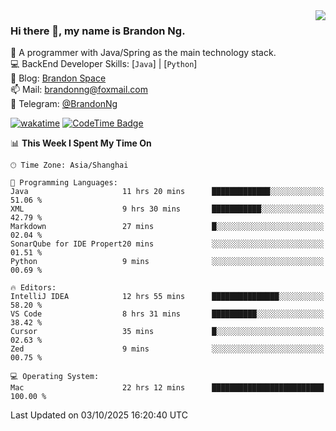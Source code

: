 <img  align="right" src="https://github-readme-stats-brandon0824.vercel.app/api/top-langs/?username=brandon0824&layout=compact">

### Hi there 👋, my name is Brandon Ng.

🌱 A programmer with Java/Spring as the main technology stack.  
💻 BackEnd Developer Skills: [`Java`] | [`Python`]  
📝 Blog: [Brandon Space](https://blog.brandonng.cc)  
📫 Mail: brandonng@foxmail.com  
📰 Telegram: [@BrandonNg](https://t.me/BrandonNg24)  

[![wakatime](https://wakatime.com/badge/user/940cafbf-f9d5-4b24-9a07-19bb072f52bb.svg)](https://wakatime.com/@940cafbf-f9d5-4b24-9a07-19bb072f52bb)
[![CodeTime Badge](https://shields.jannchie.com/endpoint?style=plastic&color=&url=https%3A%2F%2Fapi.codetime.dev%2Fv3%2Fusers%2Fshield%3Fuid%3D128%26minutes%3D10080)](https://codetime.dev)

<!--START_SECTION:waka-->
📊 **This Week I Spent My Time On** 

```text
🕑︎ Time Zone: Asia/Shanghai

💬 Programming Languages: 
Java                     11 hrs 20 mins      █████████████░░░░░░░░░░░░   51.06 % 
XML                      9 hrs 30 mins       ███████████░░░░░░░░░░░░░░   42.79 % 
Markdown                 27 mins             █░░░░░░░░░░░░░░░░░░░░░░░░   02.04 % 
SonarQube for IDE Propert20 mins             ░░░░░░░░░░░░░░░░░░░░░░░░░   01.51 % 
Python                   9 mins              ░░░░░░░░░░░░░░░░░░░░░░░░░   00.69 % 

🔥 Editors: 
IntelliJ IDEA            12 hrs 55 mins      ███████████████░░░░░░░░░░   58.20 % 
VS Code                  8 hrs 31 mins       ██████████░░░░░░░░░░░░░░░   38.42 % 
Cursor                   35 mins             █░░░░░░░░░░░░░░░░░░░░░░░░   02.63 % 
Zed                      9 mins              ░░░░░░░░░░░░░░░░░░░░░░░░░   00.75 % 

💻 Operating System: 
Mac                      22 hrs 12 mins      █████████████████████████   100.00 % 
```


 Last Updated on 03/10/2025 16:20:40 UTC
<!--END_SECTION:waka-->

